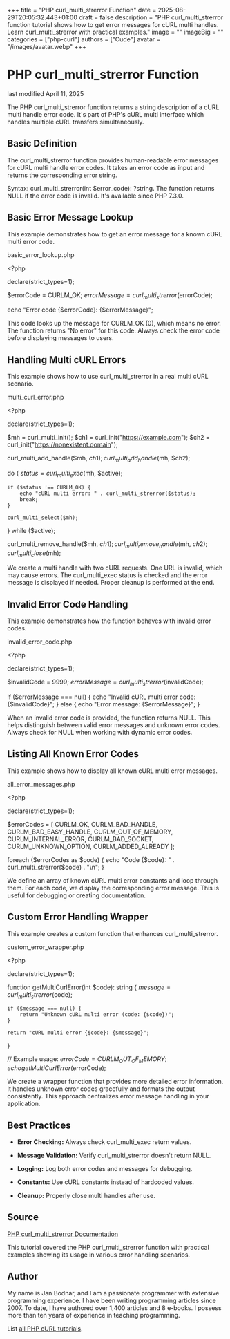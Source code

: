 +++
title = "PHP curl_multi_strerror Function"
date = 2025-08-29T20:05:32.443+01:00
draft = false
description = "PHP curl_multi_strerror function tutorial shows how to get error messages for cURL multi handles. Learn curl_multi_strerror with practical examples."
image = ""
imageBig = ""
categories = ["php-curl"]
authors = ["Cude"]
avatar = "/images/avatar.webp"
+++

# PHP curl_multi_strerror Function

last modified April 11, 2025

The PHP curl_multi_strerror function returns a string description
of a cURL multi handle error code. It's part of PHP's cURL multi interface
which handles multiple cURL transfers simultaneously.

## Basic Definition

The curl_multi_strerror function provides human-readable error
messages for cURL multi handle error codes. It takes an error code as input
and returns the corresponding error string.

Syntax: curl_multi_strerror(int $error_code): ?string. The function
returns NULL if the error code is invalid. It's available since PHP 7.3.0.

## Basic Error Message Lookup

This example demonstrates how to get an error message for a known cURL multi
error code.

basic_error_lookup.php
  

&lt;?php

declare(strict_types=1);

$errorCode = CURLM_OK;
$errorMessage = curl_multi_strerror($errorCode);

echo "Error code {$errorCode}: {$errorMessage}";

This code looks up the message for CURLM_OK (0), which means no error. The
function returns "No error" for this code. Always check the error code before
displaying messages to users.

## Handling Multi cURL Errors

This example shows how to use curl_multi_strerror in a real multi cURL scenario.

multi_curl_error.php
  

&lt;?php

declare(strict_types=1);

$mh = curl_multi_init();
$ch1 = curl_init("https://example.com");
$ch2 = curl_init("https://nonexistent.domain");

curl_multi_add_handle($mh, $ch1);
curl_multi_add_handle($mh, $ch2);

do {
    $status = curl_multi_exec($mh, $active);
    
    if ($status !== CURLM_OK) {
        echo "cURL multi error: " . curl_multi_strerror($status);
        break;
    }
    
    curl_multi_select($mh);
} while ($active);

curl_multi_remove_handle($mh, $ch1);
curl_multi_remove_handle($mh, $ch2);
curl_multi_close($mh);

We create a multi handle with two cURL requests. One URL is invalid, which may
cause errors. The curl_multi_exec status is checked and the error message is
displayed if needed. Proper cleanup is performed at the end.

## Invalid Error Code Handling

This example demonstrates how the function behaves with invalid error codes.

invalid_error_code.php
  

&lt;?php

declare(strict_types=1);

$invalidCode = 9999;
$errorMessage = curl_multi_strerror($invalidCode);

if ($errorMessage === null) {
    echo "Invalid cURL multi error code: {$invalidCode}";
} else {
    echo "Error message: {$errorMessage}";
}

When an invalid error code is provided, the function returns NULL. This helps
distinguish between valid error messages and unknown error codes. Always check
for NULL when working with dynamic error codes.

## Listing All Known Error Codes

This example shows how to display all known cURL multi error messages.

all_error_messages.php
  

&lt;?php

declare(strict_types=1);

$errorCodes = [
    CURLM_OK,
    CURLM_BAD_HANDLE,
    CURLM_BAD_EASY_HANDLE,
    CURLM_OUT_OF_MEMORY,
    CURLM_INTERNAL_ERROR,
    CURLM_BAD_SOCKET,
    CURLM_UNKNOWN_OPTION,
    CURLM_ADDED_ALREADY
];

foreach ($errorCodes as $code) {
    echo "Code {$code}: " . curl_multi_strerror($code) . "\n";
}

We define an array of known cURL multi error constants and loop through them.
For each code, we display the corresponding error message. This is useful for
debugging or creating documentation.

## Custom Error Handling Wrapper

This example creates a custom function that enhances curl_multi_strerror.

custom_error_wrapper.php
  

&lt;?php

declare(strict_types=1);

function getMultiCurlError(int $code): string {
    $message = curl_multi_strerror($code);
    
    if ($message === null) {
        return "Unknown cURL multi error (code: {$code})";
    }
    
    return "cURL multi error {$code}: {$message}";
}

// Example usage:
$errorCode = CURLM_OUT_OF_MEMORY;
echo getMultiCurlError($errorCode);

We create a wrapper function that provides more detailed error information. It
handles unknown error codes gracefully and formats the output consistently. This
approach centralizes error message handling in your application.

## Best Practices

- **Error Checking:** Always check curl_multi_exec return values.

- **Message Validation:** Verify curl_multi_strerror doesn't return NULL.

- **Logging:** Log both error codes and messages for debugging.

- **Constants:** Use cURL constants instead of hardcoded values.

- **Cleanup:** Properly close multi handles after use.

## Source

[PHP curl_multi_strerror Documentation](https://www.php.net/manual/en/function.curl-multi-strerror.php)

This tutorial covered the PHP curl_multi_strerror function with
practical examples showing its usage in various error handling scenarios.

## Author

My name is Jan Bodnar, and I am a passionate programmer with extensive
programming experience. I have been writing programming articles since 2007.
To date, I have authored over 1,400 articles and 8 e-books. I possess more
than ten years of experience in teaching programming.

List [all PHP cURL tutorials](/php/#php-curl).